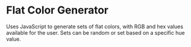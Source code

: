 # Flat Color Generator
Uses JavaScript to generate sets of flat colors, with RGB and hex values available for the user. Sets can be random or set based on a specific hue value.
